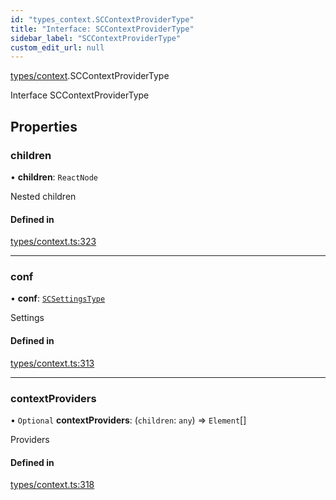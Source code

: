 ```yaml
---
id: "types_context.SCContextProviderType"
title: "Interface: SCContextProviderType"
sidebar_label: "SCContextProviderType"
custom_edit_url: null
---
```


[types/context](../modules/types_context).SCContextProviderType

Interface SCContextProviderType

## Properties

### children

• **children**: `ReactNode`

Nested children

#### Defined in

[types/context.ts:323](https://github.com/selfcommunity/community-ui/blob/487fa8c/packages/sc-core/src/types/context.ts#L323)

___

### conf

• **conf**: [`SCSettingsType`](types_context.SCSettingsType)

Settings

#### Defined in

[types/context.ts:313](https://github.com/selfcommunity/community-ui/blob/487fa8c/packages/sc-core/src/types/context.ts#L313)

___

### contextProviders

• `Optional` **contextProviders**: (`children`: `any`) => `Element`[]

Providers

#### Defined in

[types/context.ts:318](https://github.com/selfcommunity/community-ui/blob/487fa8c/packages/sc-core/src/types/context.ts#L318)
